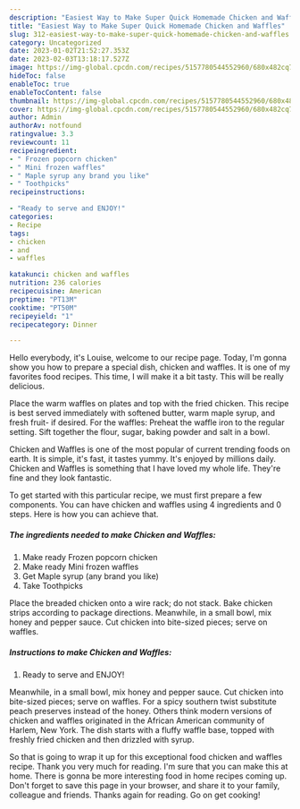 ```yaml
---
description: "Easiest Way to Make Super Quick Homemade Chicken and Waffles"
title: "Easiest Way to Make Super Quick Homemade Chicken and Waffles"
slug: 312-easiest-way-to-make-super-quick-homemade-chicken-and-waffles
category: Uncategorized
date: 2023-01-02T21:52:27.353Z
date: 2023-02-03T13:18:17.527Z
image: https://img-global.cpcdn.com/recipes/5157780544552960/680x482cq70/chicken-and-waffles-recipe-main-photo.jpg
hideToc: false
enableToc: true
enableTocContent: false
thumbnail: https://img-global.cpcdn.com/recipes/5157780544552960/680x482cq70/chicken-and-waffles-recipe-main-photo.jpg
cover: https://img-global.cpcdn.com/recipes/5157780544552960/680x482cq70/chicken-and-waffles-recipe-main-photo.jpg
author: Admin
authorAv: notfound
ratingvalue: 3.3
reviewcount: 11
recipeingredient:
- " Frozen popcorn chicken"
- " Mini frozen waffles"
- " Maple syrup any brand you like"
- " Toothpicks"
recipeinstructions:

- "Ready to serve and ENJOY!"
categories:
- Recipe
tags:
- chicken
- and
- waffles

katakunci: chicken and waffles 
nutrition: 236 calories
recipecuisine: American
preptime: "PT13M"
cooktime: "PT50M"
recipeyield: "1"
recipecategory: Dinner

---
```



Hello everybody, it's Louise, welcome to our recipe page. Today, I'm gonna show you how to prepare a special dish, chicken and waffles. It is one of my favorites food recipes. This time, I will make it a bit tasty. This will be really delicious.

Place the warm waffles on plates and top with the fried chicken. This recipe is best served immediately with softened butter, warm maple syrup, and fresh fruit- if desired. For the waffles: Preheat the waffle iron to the regular setting. Sift together the flour, sugar, baking powder and salt in a bowl.

Chicken and Waffles is one of the most popular of current trending foods on earth. It is simple, it's fast, it tastes yummy. It's enjoyed by millions daily. Chicken and Waffles is something that I have loved my whole life. They're fine and they look fantastic.


To get started with this particular recipe, we must first prepare a few components. You can have chicken and waffles using 4 ingredients and 0 steps. Here is how you can achieve that.

<!--inarticleads1-->

##### The ingredients needed to make Chicken and Waffles:

1. Make ready  Frozen popcorn chicken
1. Make ready  Mini frozen waffles
1. Get  Maple syrup (any brand you like)
1. Take  Toothpicks


Place the breaded chicken onto a wire rack; do not stack. Bake chicken strips according to package directions. Meanwhile, in a small bowl, mix honey and pepper sauce. Cut chicken into bite-sized pieces; serve on waffles. 

<!--inarticleads2-->

##### Instructions to make Chicken and Waffles:


1. Ready to serve and ENJOY!

Meanwhile, in a small bowl, mix honey and pepper sauce. Cut chicken into bite-sized pieces; serve on waffles. For a spicy southern twist substitute peach preserves instead of the honey. Others think modern versions of chicken and waffles originated in the African American community of Harlem, New York. The dish starts with a fluffy waffle base, topped with freshly fried chicken and then drizzled with syrup. 

So that is going to wrap it up for this exceptional food chicken and waffles recipe. Thank you very much for reading. I'm sure that you can make this at home. There is gonna be more interesting food in home recipes coming up. Don't forget to save this page in your browser, and share it to your family, colleague and friends. Thanks again for reading. Go on get cooking!
